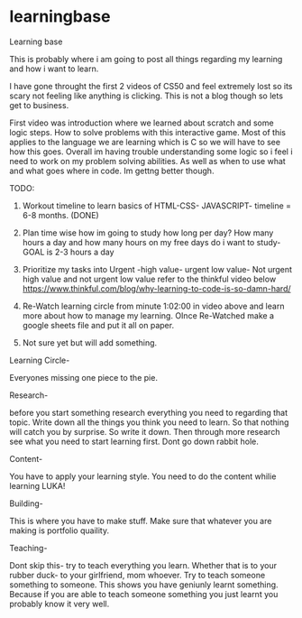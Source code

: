 # learningbase
Learning base

This is probably where i am going to post all things regarding my learning and how i want to learn. 

I have gone throught the first 2 videos of CS50 and feel extremely lost so its scary not feeling like anything is clicking.
This is not a blog though so lets get to business.

First video was introduction where we learned about scratch and some logic steps. How to solve problems with this interactive game. 
Most of this applies to the language we are learning which is C so we will have to see how this goes. 
Overall im having trouble understanding some logic so i feel i need to work on my problem solving abilities. 
As well as when to use what and what goes where in code. Im gettng better though.

TODO:
1. Workout timeline to learn basics of HTML-CSS- JAVASCRIPT- timeline = 6-8 months. (DONE)

2. Plan time wise how im going to study how long per day? How many hours a day and how many hours on my free days do i want to study- GOAL is 2-3 hours a day

3. Prioritize my tasks into Urgent -high value- urgent low value- Not urgent high value and not urgent low value refer to the thinkful video below
                                    https://www.thinkful.com/blog/why-learning-to-code-is-so-damn-hard/
        
4. Re-Watch learning circle from minute 1:02:00 in video above and learn more about how to manage my learning. OInce Re-Watched make a google sheets file and 
   put it all on paper.
   
5. Not sure yet but will add something.


Learning Circle-

Everyones missing one piece to the pie.

Research- 

before you start something research everything you need to regarding that topic. Write down all the things you think you need to learn.
So that nothing will catch you by surprise. So write it down. Then through more research see what you need to start learning first. Dont go down rabbit hole. 

Content-

You have to apply your learning style. You need to do the content whilie learning LUKA!

Building-

This is where you have to make stuff. Make sure that whatever you are making is portfolio quaility.

Teaching-

Dont skip this- try to teach everything you learn. Whether that is to your rubber duck- to your girlfriend, mom whoever. Try to teach someone something to someone. 
This shows you have geniunly learnt something. Because if you are able to teach someone something you just learnt you probably know it very well.


